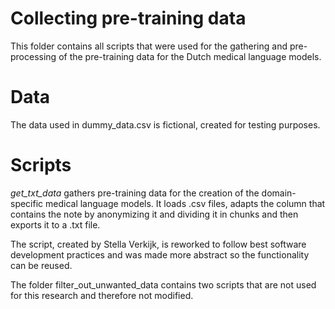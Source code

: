 # Collecting pre-training data
This folder contains all scripts that were used for the gathering and pre-processing of the pre-training data for the Dutch medical language models.

# Data
The data used in dummy_data.csv is fictional, created for testing purposes.

# Scripts
_get_txt_data_ gathers pre-training data for the creation of the domain-specific medical language models.
It loads .csv files, adapts the column that contains the note by anonymizing it and dividing it in chunks and then exports it to a .txt file.

The script, created by Stella Verkijk, is reworked to follow best software development practices and was made more abstract so the functionality can be reused.

The folder filter_out_unwanted_data contains two scripts that are not used for this research and therefore not modified. 
